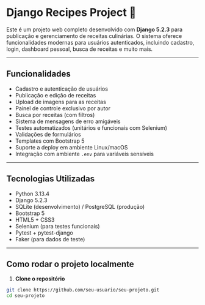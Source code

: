 # Django Recipes Project 🍲

Este é um projeto web completo desenvolvido com **Django 5.2.3** para publicação e gerenciamento de receitas culinárias. O sistema oferece funcionalidades modernas para usuários autenticados, incluindo cadastro, login, dashboard pessoal, busca de receitas e muito mais.

---

## Funcionalidades

- Cadastro e autenticação de usuários
- Publicação e edição de receitas
- Upload de imagens para as receitas
- Painel de controle exclusivo por autor
- Busca por receitas (com filtros)
- Sistema de mensagens de erro amigáveis
- Testes automatizados (unitários e funcionais com Selenium)
- Validações de formulários
- Templates com Bootstrap 5
- Suporte a deploy em ambiente Linux/macOS
- Integração com ambiente `.env` para variáveis sensíveis

---

## Tecnologias Utilizadas

- Python 3.13.4
- Django 5.2.3
- SQLite (desenvolvimento) / PostgreSQL (produção)
- Bootstrap 5
- HTML5 + CSS3
- Selenium (para testes funcionais)
- Pytest + pytest-django
- Faker (para dados de teste)

---

## Como rodar o projeto localmente

1. **Clone o repositório**
```bash
git clone https://github.com/seu-usuario/seu-projeto.git
cd seu-projeto

